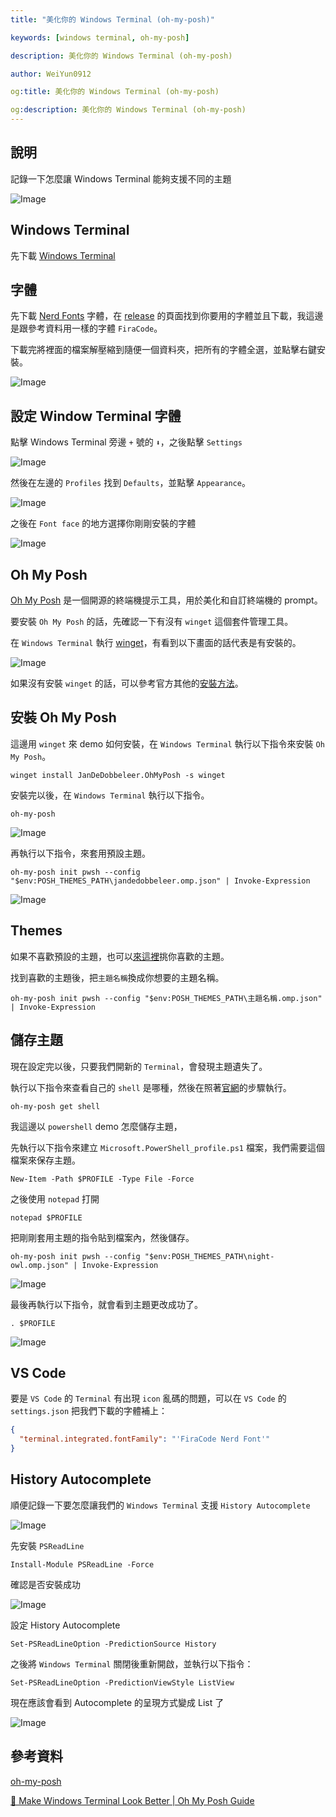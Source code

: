 ```yaml
---
title: "美化你的 Windows Terminal (oh-my-posh)"

keywords: [windows terminal, oh-my-posh]

description: 美化你的 Windows Terminal (oh-my-posh)

author: WeiYun0912

og:title: 美化你的 Windows Terminal (oh-my-posh)

og:description: 美化你的 Windows Terminal (oh-my-posh)
---
```


## 說明

記錄一下怎麼讓 Windows Terminal 能夠支援不同的主題

![Image](https://i.imgur.com/hJsLP6U.png)

## Windows Terminal

先下載 [Windows Terminal](https://apps.microsoft.com/detail/9n0dx20hk701?hl=zh-tw&gl=TW)

## 字體

先下載 [Nerd Fonts](https://github.com/ryanoasis/nerd-fonts/) 字體，在 [release](https://github.com/ryanoasis/nerd-fonts/releases) 的頁面找到你要用的字體並且下載，我這邊是跟參考資料用一樣的字體 `FiraCode`。

下載完將裡面的檔案解壓縮到隨便一個資料夾，把所有的字體全選，並點擊右鍵安裝。

![Image](https://i.imgur.com/o4jkIWk.png)

## 設定 Window Terminal 字體

點擊 Windows Terminal 旁邊 `+` 號的 `⬇`，之後點擊 `Settings`

![Image](https://i.imgur.com/6iVoEQn.png)

然後在左邊的 `Profiles` 找到 `Defaults`，並點擊 `Appearance`。

![Image](https://i.imgur.com/73WhT6c.png)

之後在 `Font face` 的地方選擇你剛剛安裝的字體

![Image](https://i.imgur.com/OArrQT9.png)

## Oh My Posh

[Oh My Posh](https://ohmyposh.dev/) 是一個開源的終端機提示工具，用於美化和自訂終端機的 prompt。

要安裝 `Oh My Posh` 的話，先確認一下有沒有 `winget` 這個套件管理工具。

在 `Windows Terminal` 執行 [winget](https://apps.microsoft.com/detail/9nblggh4nns1?rtc=1&hl=zh-tw&gl=TW#activetab=pivot:overviewtab)，有看到以下畫面的話代表是有安裝的。

![Image](https://i.imgur.com/JK9C40H.png)

如果沒有安裝 `winget` 的話，可以參考官方其他的[安裝方法](https://ohmyposh.dev/docs/installation/windows)。

## 安裝 Oh My Posh

這邊用 `winget` 來 demo 如何安裝，在 `Windows Terminal` 執行以下指令來安裝 `Oh My Posh`。

```
winget install JanDeDobbeleer.OhMyPosh -s winget
```

安裝完以後，在 `Windows Terminal` 執行以下指令。

```
oh-my-posh
```

![Image](https://i.imgur.com/mOx8GRr.png)

再執行以下指令，來套用預設主題。

```
oh-my-posh init pwsh --config "$env:POSH_THEMES_PATH\jandedobbeleer.omp.json" | Invoke-Expression
```

![Image](https://i.imgur.com/gbgZV5w.png)

## Themes

如果不喜歡預設的主題，也可以[來這裡](https://ohmyposh.dev/docs/themes)挑你喜歡的主題。

找到喜歡的主題後，把`主題名稱`換成你想要的主題名稱。

```
oh-my-posh init pwsh --config "$env:POSH_THEMES_PATH\主題名稱.omp.json" | Invoke-Expression
```

## 儲存主題

現在設定完以後，只要我們開新的 `Terminal`，會發現主題遺失了。

執行以下指令來查看自己的 `shell` 是哪種，然後在照著[官網](https://ohmyposh.dev/docs/installation/prompt)的步驟執行。

```
oh-my-posh get shell
```

我這邊以 `powershell` demo 怎麼儲存主題，

先執行以下指令來建立 `Microsoft.PowerShell_profile.ps1` 檔案，我們需要這個檔案來保存主題。

```
New-Item -Path $PROFILE -Type File -Force
```

之後使用 `notepad` 打開

```
notepad $PROFILE
```

把剛剛套用主題的指令貼到檔案內，然後儲存。

```
oh-my-posh init pwsh --config "$env:POSH_THEMES_PATH\night-owl.omp.json" | Invoke-Expression
```

![Image](https://i.imgur.com/rVTGbgH.png)

最後再執行以下指令，就會看到主題更改成功了。

```
. $PROFILE
```

![Image](https://i.imgur.com/FeDjx0k.png)

## VS Code

要是 `VS Code` 的 `Terminal` 有出現 `icon` 亂碼的問題，可以在 `VS Code` 的 `settings.json` 把我們下載的字體補上：

```json
{
  "terminal.integrated.fontFamily": "'FiraCode Nerd Font'"
}
```

## History Autocomplete

順便記錄一下要怎麼讓我們的 `Windows Terminal` 支援 `History Autocomplete`

![Image](https://i.imgur.com/NCeuziX.png)

先安裝 `PSReadLine`

```
Install-Module PSReadLine -Force
```

確認是否安裝成功

![Image](https://i.imgur.com/4EsOGpj.png)

設定 History Autocomplete

```
Set-PSReadLineOption -PredictionSource History
```

之後將 `Windows Terminal` 關閉後重新開啟，並執行以下指令：

```
Set-PSReadLineOption -PredictionViewStyle ListView
```

現在應該會看到 Autocomplete 的呈現方式變成 List 了

![Image](https://i.imgur.com/b7TCyrq.png)

## 參考資料

[oh-my-posh](https://ohmyposh.dev/)

[🎨 Make Windows Terminal Look Better | Oh My Posh Guide](https://www.youtube.com/watch?v=-G6GbXGo4wo)
